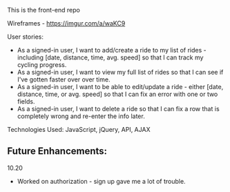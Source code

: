 This is the front-end repo

Wireframes - https://imgur.com/a/waKC9

User stories:
- As a signed-in user, I want to add/create a ride to my list of rides - including [date, distance, time, avg. speed] so that I can track my cycling progress.
- As a signed-in user, I want to view my full list of rides so that I can see if I've gotten faster over over time.
- As a signed-in user, I want to be able to edit/update a ride - either [date, distance, time, or avg. speed] so that I can fix an error with one or two fields.
- As a signed-in user, I want to delete a ride so that I can fix a row that is completely wrong and re-enter the info later.

Technologies Used:  JavaScript, jQuery, API, AJAX

Future Enhancements:
- 

10.20
- Worked on authorization - sign up gave me a lot of trouble.
